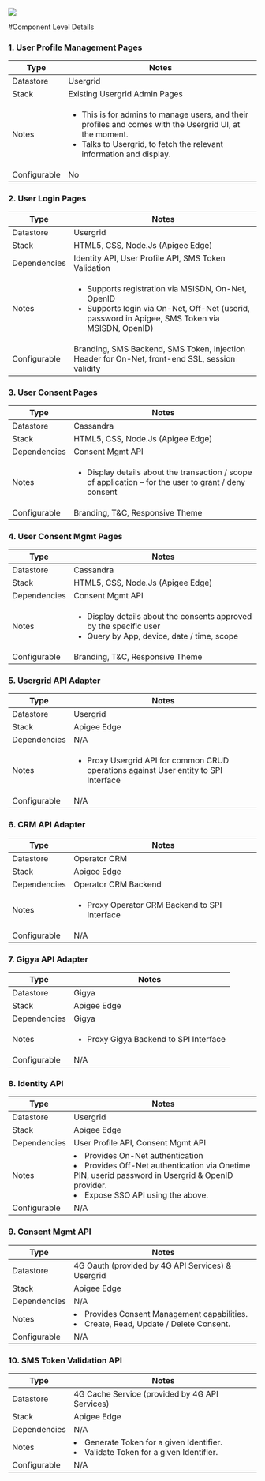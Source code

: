 <p align="left"><a href="http://apigee.com/"><img src="http://apigee.com/about/sites/all/themes/apigee_themes/apigee_mktg/images/logo.png"/></a></p>

#Component Level Details

### 1. User Profile Management Pages

Type | Notes
--------- | --------
Datastore | Usergrid
Stack | Existing Usergrid Admin Pages
Notes | <ul><li>This is for admins to manage users, and their profiles and comes with the Usergrid UI, at the moment.</li><li>Talks to Usergrid, to fetch the relevant information and display.</li></ul>
Configurable | No

### 2. User Login Pages

Type | Notes
--------- | --------
Datastore | Usergrid
Stack | HTML5, CSS, Node.Js (Apigee Edge)
Dependencies | Identity API, User Profile API, SMS Token Validation
Notes | <ul><li>Supports registration via MSISDN, On-Net, OpenID</li><li>Supports login via On-Net, Off-Net (userid, password in Apigee, SMS Token via MSISDN, OpenID)</li></ul>
Configurable | Branding, SMS Backend, SMS Token, Injection Header for On-Net, front-end SSL, session validity

### 3. User Consent Pages

Type | Notes
--------- | --------
Datastore | Cassandra
Stack | HTML5, CSS, Node.Js (Apigee Edge)
Dependencies | Consent Mgmt API
Notes | <ul><li>Display details about the transaction / scope of application – for the user to grant / deny consent</li></ul>
Configurable | Branding, T&C, Responsive Theme

### 4. User Consent Mgmt Pages

Type | Notes
--------- | --------
Datastore | Cassandra
Stack | HTML5, CSS, Node.Js (Apigee Edge)
Dependencies | Consent Mgmt API
Notes | <ul><li>Display details about the consents approved by the specific user</li><li>Query by App, device, date / time, scope</li></ul>
Configurable | Branding, T&C, Responsive Theme

### 5. Usergrid API Adapter

Type | Notes
--------- | --------
Datastore | Usergrid
Stack | Apigee Edge
Dependencies | N/A
Notes | <ul><li>Proxy Usergrid API for common CRUD operations against User entity to SPI Interface</li></ul>
Configurable | N/A

### 6. CRM API Adapter

Type | Notes
--------- | --------
Datastore | Operator CRM
Stack | Apigee Edge
Dependencies | Operator CRM Backend
Notes | <ul><li>Proxy Operator CRM Backend to SPI Interface</li></ul>
Configurable | N/A

### 7. Gigya API Adapter

Type | Notes
--------- | --------
Datastore | Gigya
Stack | Apigee Edge
Dependencies | Gigya
Notes | <ul><li>Proxy Gigya Backend to SPI Interface</li></ul>
Configurable | N/A

### 8. Identity API

Type | Notes
--------- | --------
Datastore | Usergrid
Stack | Apigee Edge
Dependencies | User Profile API, Consent Mgmt API
Notes | <li>Provides On-Net authentication</li><li>Provides Off-Net authentication via Onetime PIN, userid password in Usergrid & OpenID provider.</li><li>Expose SSO API using the above.</li>
Configurable | N/A

### 9. Consent Mgmt API

Type | Notes
--------- | --------
Datastore | 4G Oauth (provided by 4G API Services) & Usergrid
Stack | Apigee Edge
Dependencies | N/A
Notes | <li>Provides Consent Management capabilities.</li><li>Create, Read, Update / Delete Consent.</li>
Configurable | N/A

### 10. SMS Token Validation API

Type | Notes
--------- | --------
Datastore | 4G Cache Service (provided by 4G API Services)
Stack | Apigee Edge
Dependencies | N/A
Notes | <li>Generate Token for a given Identifier.</li><li>Validate Token for a given Identifier.</li>
Configurable | N/A
